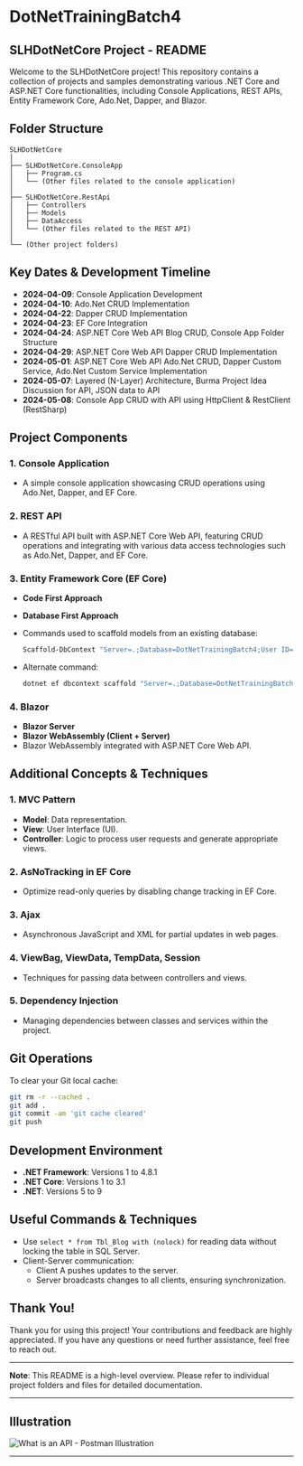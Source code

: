 ﻿# DotNetTrainingBatch4

## SLHDotNetCore Project - README

Welcome to the SLHDotNetCore project! This repository contains a collection of projects and samples demonstrating various .NET Core and ASP.NET Core functionalities, including Console Applications, REST APIs, Entity Framework Core, Ado.Net, Dapper, and Blazor.

## Folder Structure

```plaintext
SLHDotNetCore
│
├── SLHDotNetCore.ConsoleApp
│   ├── Program.cs
│   └── (Other files related to the console application)
│
├── SLHDotNetCore.RestApi
│   ├── Controllers
│   ├── Models
│   ├── DataAccess
│   └── (Other files related to the REST API)
│
└── (Other project folders)
```

## Key Dates & Development Timeline

- **2024-04-09**: Console Application Development
- **2024-04-10**: Ado.Net CRUD Implementation
- **2024-04-22**: Dapper CRUD Implementation
- **2024-04-23**: EF Core Integration
- **2024-04-24**: ASP.NET Core Web API Blog CRUD, Console App Folder Structure
- **2024-04-29**: ASP.NET Core Web API Dapper CRUD Implementation
- **2024-05-01**: ASP.NET Core Web API Ado.Net CRUD, Dapper Custom Service, Ado.Net Custom Service Implementation
- **2024-05-07**: Layered (N-Layer) Architecture, Burma Project Idea Discussion for API, JSON data to API
- **2024-05-08**: Console App CRUD with API using HttpClient & RestClient (RestSharp)

## Project Components

### 1. **Console Application**
   - A simple console application showcasing CRUD operations using Ado.Net, Dapper, and EF Core.
   
### 2. **REST API**
   - A RESTful API built with ASP.NET Core Web API, featuring CRUD operations and integrating with various data access technologies such as Ado.Net, Dapper, and EF Core.

### 3. **Entity Framework Core (EF Core)**
   - **Code First Approach**
   - **Database First Approach**
   - Commands used to scaffold models from an existing database:
   
     ```bash
     Scaffold-DbContext "Server=.;Database=DotNetTrainingBatch4;User ID=sa;Password=sasa@123;TrustServerCertificate=True;" Microsoft.EntityFrameworkCore.SqlServer -OutputDir Models -Context AppDbContext
     ```
     
   - Alternate command:
   
     ```bash
     dotnet ef dbcontext scaffold "Server=.;Database=DotNetTrainingBatch4;User ID=sa;Password=sasa@123;TrustServerCertificate=True;" Microsoft.EntityFrameworkCore.SqlServer -o Models -c AppDbContext -f
     ```

### 4. **Blazor**
   - **Blazor Server**
   - **Blazor WebAssembly (Client + Server)**
   - Blazor WebAssembly integrated with ASP.NET Core Web API.

## Additional Concepts & Techniques

### 1. **MVC Pattern**
   - **Model**: Data representation.
   - **View**: User Interface (UI).
   - **Controller**: Logic to process user requests and generate appropriate views.

### 2. **AsNoTracking in EF Core**
   - Optimize read-only queries by disabling change tracking in EF Core.
   
### 3. **Ajax**
   - Asynchronous JavaScript and XML for partial updates in web pages.

### 4. **ViewBag, ViewData, TempData, Session**
   - Techniques for passing data between controllers and views.

### 5. **Dependency Injection**
   - Managing dependencies between classes and services within the project.

## Git Operations

To clear your Git local cache:

```bash
git rm -r --cached .
git add .
git commit -am 'git cache cleared'
git push
```

## Development Environment

- **.NET Framework**: Versions 1 to 4.8.1
- **.NET Core**: Versions 1 to 3.1
- **.NET**: Versions 5 to 9

## Useful Commands & Techniques

- Use `select * from Tbl_Blog with (nolock)` for reading data without locking the table in SQL Server.
- Client-Server communication:
  - Client A pushes updates to the server.
  - Server broadcasts changes to all clients, ensuring synchronization.

## Thank You!

Thank you for using this project! Your contributions and feedback are highly appreciated. If you have any questions or need further assistance, feel free to reach out.

---

**Note**: This README is a high-level overview. Please refer to individual project folders and files for detailed documentation.

---

## Illustration

![What is an API - Postman Illustration](https://voyager.postman.com/illustration/diagram-what-is-an-api-postman-illustration.svg)

---

